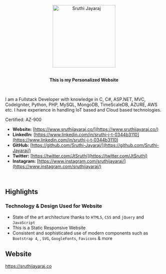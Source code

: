 <p align="center">
	<a href="https://www.sruthijayaraj.co" target="_blank">
		<img src="../images/sj.jpg" alt="Sruthi Jayaraj" width="200">
	</a>
</h1>

<br/>
<br/>

<p align="center"><strong>This is my Personalized Website</strong></p>

<br/>

I am a Fullstack Developer with knowledge in C, C#, ASP.NET, MVC, CodeIgniter, Python, PHP, MySQL, MongoDB, TimeScaleDB, AZURE, AWS etc. I have experience in handling IoT based and Cloud based technologies.

Certified: AZ-900
<br/>

* **Website:** [https://www.sruthijayaraj.co/](https://www.sruthijayaraj.co/)
* **LinkedIn:** [https://www.linkedin.com/in/sruthi-j-t-0344b3110](https://www.linkedin.com/in/sruthi-j-t-0344b3110)
* **GitHub:** [https://github.com/Sruthi-Jayaraj/](https://github.com/Sruthi-Jayaraj/)
* **Twitter:** [https://twitter.com/JtSruthi](https://twitter.com/JtSruthi)
* **Instagram:** [https://www.instagram.com/sruthijayaraj/](https://www.instagram.com/sruthijayaraj/)

<p>&nbsp;</p>

## Highlights

### Technology & Design Used for Website

* State of the art architecture thanks to `HTML5`, `CSS` and `jQuery` and `JavaScript`
* This is a Static Responsive Website
* Consistent and sophisticated use of modern components such as `Bootstrap 4`, , `SVG`, `GoogleFonts`, `Favicons`  & more


## Website

https://sruthijayaraj.co
